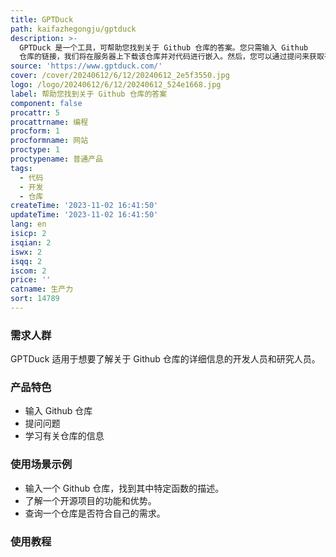 ```yaml
---
title: GPTDuck
path: kaifazhegongju/gptduck
description: >-
  GPTDuck 是一个工具，可帮助您找到关于 Github 仓库的答案。您只需输入 Github
  仓库的链接，我们将在服务器上下载该仓库并对代码进行嵌入。然后，您可以通过提问来获取有关该仓库的答案，包括功能、优势、定价和定位等。
source: 'https://www.gptduck.com/'
cover: /cover/20240612/6/12/20240612_2e5f3550.jpg
logo: /logo/20240612/6/12/20240612_524e1668.jpg
label: 帮助您找到关于 Github 仓库的答案
component: false
procattr: 5
procattrname: 编程
procform: 1
procformname: 网站
proctype: 1
proctypename: 普通产品
tags:
  - 代码
  - 开发
  - 仓库
createTime: '2023-11-02 16:41:50'
updateTime: '2023-11-02 16:41:50'
lang: en
isicp: 2
isqian: 2
iswx: 2
isqq: 2
iscom: 2
price: ''
catname: 生产力
sort: 14789
---
```




### 需求人群
GPTDuck 适用于想要了解关于 Github 仓库的详细信息的开发人员和研究人员。

### 产品特色
- 输入 Github 仓库
- 提问问题
- 学习有关仓库的信息

### 使用场景示例
- 输入一个 Github 仓库，找到其中特定函数的描述。
- 了解一个开源项目的功能和优势。
- 查询一个仓库是否符合自己的需求。

### 使用教程


  
